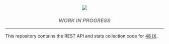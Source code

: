 <div align="center">
  
  <img src="https://res.cloudinary.com/ix-48/image/upload/v1594108320/logo-wide-light.svg" />

  <br/>
  <div style="color: #808080; font-style:italic;">
    <h3>
      WORK IN PROGRESS
    </h3>
  </div>

</div>

<hr/>

This repository contains the REST API and stats collection code for [48 IX](https://48ix.net).

